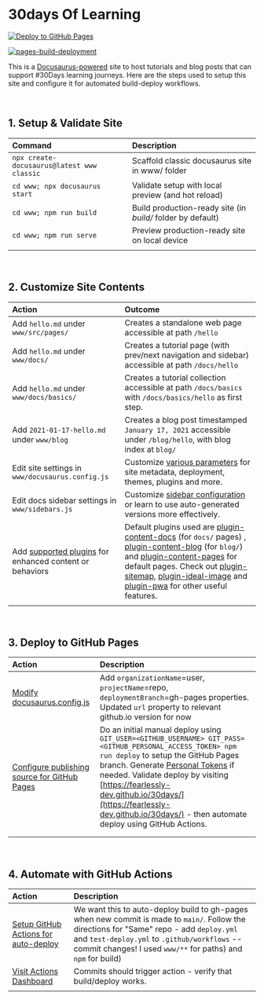 # 30days Of Learning

[![Deploy to GitHub Pages](https://github.com/fearlessly-dev/30days/actions/workflows/deploy.yml/badge.svg)](https://github.com/fearlessly-dev/30days/actions/workflows/deploy.yml) 

[![pages-build-deployment](https://github.com/fearlessly-dev/30days/actions/workflows/pages/pages-build-deployment/badge.svg)](https://github.com/fearlessly-dev/30days/actions/workflows/pages/pages-build-deployment)


This is a [Docusaurus-powered](https://docusaurus.io) site to host tutorials and blog posts that can support #30Days learning journeys. Here are the steps used to setup this site and configure it for automated build-deploy workflows.


<br/>

## 1. Setup & Validate Site

| Command | Description |
|:--- |:--- |
| `npx create-docusaurus@latest www classic` | Scaffold classic docusaurus site in www/ folder |
| `cd www; npx docusaurus start` | Validate setup with local preview (and hot reload) |
| `cd www; npm run build` | Build production-ready site (in _build/_ folder by default) |
| `cd www; npm run serve` | Preview production-ready site on local device |
| | |

<br/>

## 2. Customize Site Contents

| Action | Outcome |
|:--- |:--- |
| Add `hello.md` under `www/src/pages/` | Creates a standalone web page accessible at path `/hello`|
| Add `hello.md` under `www/docs/` | Creates a tutorial page (with prev/next navigation and sidebar) accessible at path `/docs/hello`|
| Add `hello.md` under `www/docs/basics/` | Creates a tutorial collection accessible at path `/docs/basics` with `/docs/basics/hello` as first step.|
| Add `2021-01-17-hello.md` under `www/blog` | Creates a blog post timestamped `January 17, 2021` accessible under `/blog/hello`, with blog index at `blog/` |
| Edit site  settings in `www/docusaurus.config.js` | Customize [various parameters](https://docusaurus.io/docs/configuration) for site metadata, deployment, themes, plugins and more. |
| Edit docs sidebar settings in `www/sidebars.js` | Customize [sidebar configuration](https://docusaurus.io/docs/sidebar/items) or learn to use auto-generated versions more effectively. |
| Add [supported plugins](https://docusaurus.io/docs/api/plugins) for enhanced content or behaviors | Default plugins used are [plugin-content-docs](https://docusaurus.io/docs/api/plugins/@docusaurus/plugin-content-docs) (for `docs/` pages) , [plugin-content-blog](https://docusaurus.io/docs/api/plugins/@docusaurus/plugin-content-blog) (for `blog/`) and [plugin-content-pages](https://docusaurus.io/docs/api/plugins/@docusaurus/plugin-content-pages) for default pages. Check out [plugin-sitemap](https://docusaurus.io/docs/api/plugins/@docusaurus/plugin-sitemap), [plugin-ideal-image](https://docusaurus.io/docs/api/plugins/@docusaurus/plugin-ideal-image) and [plugin-pwa](https://docusaurus.io/docs/api/plugins/@docusaurus/plugin-pwa) for other useful features. |
| | |

<br/>

## 3. Deploy to GitHub Pages

| Action | Description |
|:--- |:--- |
| [Modify docusaurus.config.js](https://docusaurus.io/docs/deployment#docusaurusconfigjs-settings)  | Add `organizationName`=user, `projectName`=repo, `deploymentBranch`=gh-pages properties. <br/>Updated `url` property to relevant github.io version for now |
| [Configure publishing source for GitHub Pages](https://docs.github.com/en/pages/getting-started-with-github-pages/configuring-a-publishing-source-for-your-github-pages-site)| Do an initial manual deploy using `GIT_USER=<GITHUB_USERNAME> GIT_PASS=<GITHUB_PERSONAL_ACCESS_TOKEN> npm run deploy` to setup the GitHub Pages branch. Generate [Personal Tokens](https://docs.github.com/en/authentication/keeping-your-account-and-data-secure/creating-a-personal-access-token) if needed. Validate deploy by visiting [https://fearlessly-dev.github.io/30days/](https://fearlessly-dev.github.io/30days/) - then automate deploy using GitHub Actions.|
| | |
| | |

<br/>

## 4. Automate with GitHub Actions

| Action | Description |
|:--- |:--- |
| [Setup GitHub Actions for auto-deploy](https://docusaurus.io/docs/deployment#triggering-deployment-with-github-actions)  | We want this to auto-deploy build to gh-pages when new commit is made to `main/`. Follow the directions for "Same" repo - add `deploy.yml` and `test-deploy.yml` to `.github/workflows` -- commit changes! I used `www/**` for paths) and `npm` for build) |
|  [Visit Actions Dashboard](https://github.com/nitya/docusaurus-demo/actions) | Commits should trigger action - verify that build/deploy works. |
|  | |


<br/>
